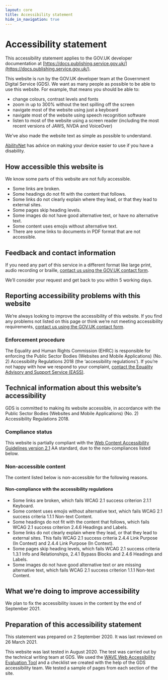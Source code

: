 ```yaml
---
layout: core
title: Accessibility statement
hide_in_navigation: true
---
```


# Accessibility statement

This accessibility statement applies to the GOV.UK developer documentation at [https://docs.publishing.service.gov.uk/](https://docs.publishing.service.gov.uk/).

This website is run by the GOV.UK developer team at the Government Digital Service (GDS). We want as many people as possible to be able to use this website. For example, that means you should be able to:

- change colours, contrast levels and fonts
- zoom in up to 300% without the text spilling off the screen
- navigate most of the website using just a keyboard
- navigate most of the website using speech recognition software
- listen to most of the website using a screen reader (including the most recent versions of JAWS, NVDA and VoiceOver)

We’ve also made the website text as simple as possible to understand.

[AbilityNet](https://mcmw.abilitynet.org.uk/) has advice on making your device easier to use if you have a disability.

## How accessible this website is

We know some parts of this website are not fully accessible.

- Some links are broken.
- Some headings do not fit with the content that follows.
- Some links do not clearly explain where they lead, or that they lead to external sites.
- Some pages skip heading levels.
- Some images do not have good alternative text, or have no alternative text.
- Some content uses emojis without alternative text.
- There are some links to documents in PDF format that are not accessible.

## Feedback and contact information

If you need any part of this service in a different format like large print, audio recording or braille, [contact us using the GOV.UK contact form](https://www.gov.uk/contact/govuk).

We’ll consider your request and get back to you within 5 working days.

## Reporting accessibility problems with this website

We’re always looking to improve the accessibility of this website. If you find any problems not listed on this page or think we’re not meeting accessibility requirements, [contact us using the GOV.UK contact form](https://www.gov.uk/contact/govuk).

### Enforcement procedure

The Equality and Human Rights Commission (EHRC) is responsible for enforcing the Public Sector Bodies (Websites and Mobile Applications) (No. 2) Accessibility Regulations 2018 (the ‘accessibility regulations’). If you’re not happy with how we respond to your complaint, [contact the Equality Advisory and Support Service (EASS)](https://www.equalityadvisoryservice.com/).

## Technical information about this website’s accessibility

GDS is committed to making its website accessible, in accordance with the Public Sector Bodies (Websites and Mobile Applications) (No. 2) Accessibility Regulations 2018.

### Compliance status

This website is partially compliant with the [Web Content Accessibility Guidelines version 2.1](https://www.w3.org/TR/WCAG21/) AA standard, due to the non-compliances listed below.

### Non-accessible content

The content listed below is non-accessible for the following reasons.

#### Non-compliance with the accessibility regulations

- Some links are broken, which fails WCAG 2.1 success criterion 2.1.1 Keyboard.
- Some content uses emojis without alternative text, which fails WCAG 2.1 success criteria 1.1.1 Non-text Content.
- Some headings do not fit with the content that follows, which fails WCAG 2.1 success criterion 2.4.6 Headings and Labels.
- Some links do not clearly explain where they lead, or that they lead to external sites. This fails WCAG 2.1 success criteria 2.4.4 Link Purpose (In Context) and 2.4.4 Link Purpose (In Context).
- Some pages skip heading levels, which fails WCAG 2.1 success criteria 1.3.1 Info and Relationships, 2.4.1 Bypass Blocks and 2.4.6 Headings and Labels.
- Some images do not have good alternative text or are missing alternative text, which fails WCAG 2.1 success criterion 1.1.1 Non-text Content.

## What we’re doing to improve accessibility

We plan to fix the accessibility issues in the content by the end of September 2021.

## Preparation of this accessibility statement

This statement was prepared on 2 September 2020. It was last reviewed on 26 March 2021.

This website was last tested in August 2020. The test was carried out by the technical writing team at GDS. We used the [WAVE Web Accessibility Evaluation Tool](https://wave.webaim.org/) and a checklist we created with the help of the GDS accessibility team. We tested a sample of pages from each section of the site.
